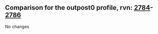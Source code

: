 ## Comparison for the outpost0 profile, rvn: [2784](https://github.com/PRO100KatYT/FortniteProfileRevisions/tree/main/profiles/outpost0/2784%20outpost0.json)-[2786](https://github.com/PRO100KatYT/FortniteProfileRevisions/tree/main/profiles/outpost0/2786%20outpost0.json)

No changes
